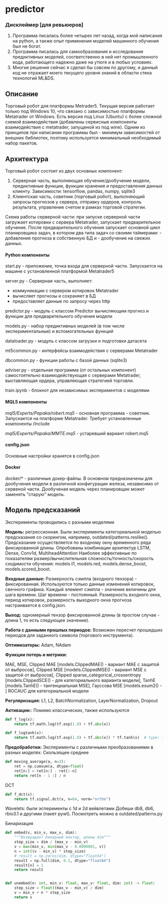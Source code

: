 # predictor

### Дисклеймер [для ревьюеров]
1. Программа писалась более четырех лет назад, когда мой написания на python, а также опыт применения моделей машинного обучения был не богат.
2. Программа писалась для самообразования и исследования предиктивных моделей, соответственно в ней нет промышленного кода, работающего надежно даже на утюге и в любых условиях.
3. Многие решения сейчас я сделал бы совсем по другому, и данный код не отражает моего текущего уровня знаний в области стека технологий ML&DS.



## Описание
Торговый робот для платформы Metrader5. Текущая версия работает только под Windows 10, что связано с зависимостью платформы Metatrader от Windows. Есть версия под Linux (Ubuntu) с более сложной схемой взаимодействия (добавлены сервисные компоненты взаимодействия с metatrader, запущеной из под wine).
Одним из принципов при написании программы был - минимум зависимостей от внешних библиотек, поэтому используется минимальный необходимый набор пакетов.


## Архитектура
Торговый робот состоит из двух основных компонент:
1. Серверная часть, выполняющая обучение/дообучение модели, предиктивные функции, функции хранения и предоставления данных клиенту. Зависимости: tensorflow, pandas, numpy, sqlite3
2. Клиентская часть, советник (торговый робот), выполняющий запросы прогнозов у сервера, отправку ордеров, контроль результата, управление счетом в рамках торговой стратегии.

Схема работы серверной части: при запуске серверной части загружает котировки с сервера Metatrader, запускает предварительное обучение. После предварительного обучения запускает основной цикл планировщика задач, в котором два типа задач со своими таймерами:
    - добавление прогноза в собственную БД и
    - дообучение на свежих данных.

#### Python компоненты
start.py - приложение, точка входа для серверной части. Запускается на машине с установленной платформой Metatrader5

server.py - Серверная часть, выполняет:
- коммуникации с сервером котировок Metatrader
- вычисляет прогнозы и сохраняет в БД
- предоставляет данные по запросу через http

predictor.py - модуль с классом Predictor вычисляющим прогноз и функции для предварительного обучения модели

models.py - набор предиктивных моделей (в том числе экспериментальные) и вспомогательных функций

dataloader.py - модуль с классом загрузки и подготовки датасета

mt5common.py - интерфейсы взаимодействия с серверами Metatrader

dbcommon.py - функции работы с базой данных (sqlite3)

adviser.py - отдельная программа (от остальных компонент) самостоятельно взаимодействующая с серверами Metatrader, выставляющая ордера, управляющая стратегией торговли.

train.ipynb - блокнот для независимых экспериментов с моделями


#### MQL5 компоненты

*mql5/Experts/Papaka/robert.mq5* - основная программа - советник. Запускается на платформе Metatrader. Требует установленные компоненты /Include

*mql5/Experts/Papaka/MMTE.mq5* - устаревший вариант robert.mq5

#### config.json
Основные настройки хранятся в config.json

#### Docker
docker/* - различные докер-файлы. В основном предназначены для дообучения модели в различной конфигурации железа, независимо от сервеной части. Дообученая модель через планировщик может заменять "старую" модель.



## Модель предсказаний
Эксперименты проводились с разными моделями

**Модель:** регрессионная. Были эксперименты категориальной моделью предсказания со скорингом, например, outdated/patterns.reslike().
Предсказание осуществляется по входному окну временного ряда фиксированной длины. 
Опробованы комбинации архитектур LSTM, Dense, Conv1d, MultiheadAttention
Наиболее эффективные по показателям размер/вычислительная сложность/точность/скорость сходимости обучения: models.t1, models.red, models.dense_boost, models.scored_boost.

**Входные данные:** Размерность сэмпла (входного тензора) - фиксированная. Используются только данные изменений котировок, свечного графика. Каждый элемент сэмпла - значение величины для шага времени. Шаг времени - постоянный. Размерность входного окна, период котировок, размерность выходного окна прогноза настраивается в config.json.

**Выход:** одномерный тензор фиксированной длины (в простом случае - длина 1, то есть следующее значение).

**Работа с данными прошлых периодов:** Возможен пересчет прошедших периодов для заданного символа (торгового инструмента).

**Оптимизаторы:** Adam, NAdam

**Функции потерь и метрики:** 

MAE,
MSE,
Clipped MAE [models.ClippedMAE() - вариант MAE с защитой от выбросов],
Clipped MSE [models.ClippedMSE() - вариант MSE с защитой от выбросов],
Clipped sparse_categorical_crossentropy [models.ClippedSCE() - для категориального варианта модели],
TanhE [models.TanhE() - тангенциальная MSE],
Гауссова MSE [models.esum2() - ]
ROCAUC для категориальной модели

**Регуляризация:** L1, L2, BatchNormalization, LayerNormalization, Dropout

**Активации:**: 
Помимо классических, также используются
```python
def f_log(x):
    return tf.math.log(tf.exp(1.0) + tf.abs(x))

def f_logtanh(x):
    return tf.math.log(tf.exp(1.0) + tf.abs(x)) * tf.tanh(x)  # type: ignore
```

**Предобработки:**
Эксперименты с различными преобразованиями в разных моделях:
Скользящее среднее
```python
def moving_average(a, n=3):
    ret = np.cumsum(a, dtype=float)
    ret[n:] = ret[n:] - ret[:-n]
    return ret[n - 1 :] / n
```

DCT
```python
def f_dct(x):
    return tf.signal.dct(x, n=64, norm="ortho")
```

Wavelets: были эсперименты с 1d и 2d вейвлетами Добеши db8, db6, rbio3.1 и другими (пакет pywt). Посмотреть можно в outdated/patterns.py

Бинаризация
```python
def embed(v, min_v, max_v, dim):
    """Возвращает бинарный вектор, длины dim"""
    step_size = dim / (max_v - min_v)
    v = max(min_v, min(max_v - 0.0000001, v))
    n = int((v - min_v) * step_size)
    # result = np.zeros(dim, dtype="float64")
    result = np.full(dim, 0.1, dtype="float64")
    result[n] = 1
    return result


def unembed(n: int, min_v: float, max_v: float, dim: int) -> float:
    step_size = float((max_v - min_v) / dim)
    v = min_v + n * step_size
    return v
```